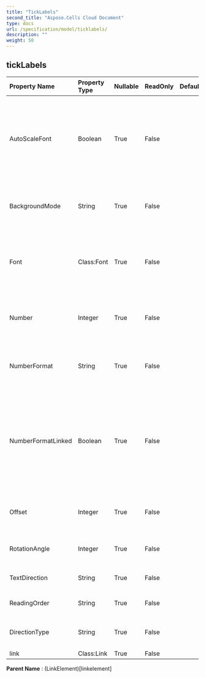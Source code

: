 ```yaml
---
title: "TickLabels"
second_title: "Aspose.Cells Cloud Document"
type: docs
url: /specification/model/ticklabels/
description: ""
weight: 50
---
```


## **tickLabels**

 

| Property Name | Property Type | Nullable |  ReadOnly | DefaultValue | Description | 
| :- | :- | :- |:- |  :- | :- |
| AutoScaleFont | Boolean | True |  False |  | True if the text in the object changes font size when the object size changes. The default value is True. |  
| BackgroundMode | String | True |  False |  | Gets and sets the display mode of the background |  
| Font | Class:Font | True |  False |  | Returns a  object that represents the font of the specified TickLabels object. |  
| Number | Integer | True |  False |  | Represents the format number for the TickLabels object. |  
| NumberFormat | String | True |  False |  | Represents the format string for the TickLabels object. |  
| NumberFormatLinked | Boolean | True |  False |  | True if the number format is linked to the cells                         (so that the number format changes in the labels when it changes in the cells). |  
| Offset | Integer | True |  False |  | Gets and sets the distance of labels from the axis. |  
| RotationAngle | Integer | True |  False |  | Represents text rotation angle in clockwise. |  
| TextDirection | String | True |  False |  | Represents text reading order. |  
| ReadingOrder | String | True |  False |  | Represents text reading order. |  
| DirectionType | String | True |  False |  | Gets and sets the direction of text. |  
| link | Class:Link | True |  False |  |  |  

**Parent Name** : (LinkElement)[linkelement]

